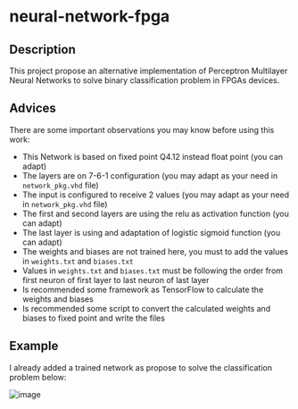 # neural-network-fpga

## Description

This project propose an alternative implementation of Perceptron Multilayer Neural Networks to solve binary classification problem in FPGAs devices.

## Advices

There are some important observations you may know before using this work:
- This Network is based on fixed point Q4.12 instead float point (you can adapt)
- The layers are on 7-6-1 configuration (you may adapt as your need in ``network_pkg.vhd`` file)
- The input is configured to receive 2 values (you may adapt as your need in ``network_pkg.vhd`` file)
- The first and second layers are using the relu as activation function (you can adapt)
- The last layer is using and adaptation of logistic sigmoid function (you can adapt)
- The weights and biases are not trained here, you must to add the values in ``weights.txt`` and ``biases.txt`` 
- Values in ``weights.txt`` and ``biases.txt`` must be following the order from first neuron of first layer to last neuron of last layer
- Is recommended some framework as TensorFlow to calculate the weights and biases
- Is recommended some script to convert the calculated weights and biases to fixed point and write the files


## Example

I already added a trained network as propose to solve the classification problem below:

![image](https://telegra.ph/file/13d2ef64d4419781c6b6c.png)
